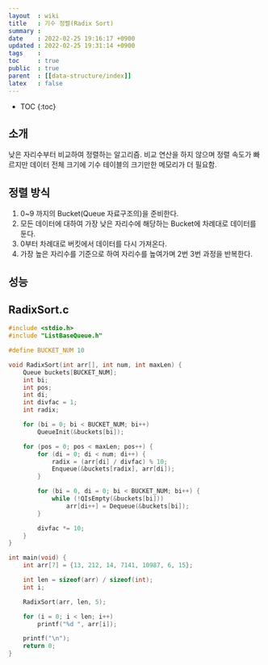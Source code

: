 ```yaml
---
layout  : wiki
title   : 기수 정렬(Radix Sort)
summary : 
date    : 2022-02-25 19:16:17 +0900
updated : 2022-02-25 19:31:14 +0900
tags    : 
toc     : true
public  : true
parent  : [[data-structure/index]]
latex   : false
---
```

* TOC
{:toc}

## 소개
낮은 자리수부터 비교하여 정렬하는 알고리즘.
비교 연산을 하지 않으며 정렬 속도가 빠르지만 데이터 전체 크기에 기수 테이블의 크기만한 메모리가 더 필요함.

## 정렬 방식
1. 0~9 까지의 Bucket(Queue 자료구조의)을 준비한다.
2. 모든 데이터에 대하여 가장 낮은 자리수에 해당하는 Bucket에 차례대로 데이터를 둔다.
3. 0부터 차례대로 버킷에서 데이터를 다시 가져온다.
4. 가장 높은 자리수를 기준으로 하여 자리수를 높여가며 2번 3번 과정을 반복한다.

## 성능

## RadixSort.c
```c
#include <stdio.h>
#include "ListBaseQueue.h"

#define BUCKET_NUM 10

void RadixSort(int arr[], int num, int maxLen) {
    Queue buckets[BUCKET_NUM];
    int bi;
    int pos;
    int di;
    int divfac = 1;
    int radix;

    for (bi = 0; bi < BUCKET_NUM; bi++)
        QueueInit(&buckets[bi]);

    for (pos = 0; pos < maxLen; pos++) {
        for (di = 0; di < num; di++) {
            radix = (arr[di] / divfac) % 10;
            Enqueue(&buckets[radix], arr[di]);
        }

        for (bi = 0, di = 0; bi < BUCKET_NUM; bi++) {
            while (!QIsEmpty(&buckets[bi]))
                arr[di++] = Dequeue(&buckets[bi]);
        }

        divfac *= 10;
    }
}

int main(void) {
    int arr[7] = {13, 212, 14, 7141, 10987, 6, 15};

    int len = sizeof(arr) / sizeof(int);
    int i;

    RadixSort(arr, len, 5);

    for (i = 0; i < len; i++)
        printf("%d ", arr[i]);

    printf("\n");
    return 0;
}
```
